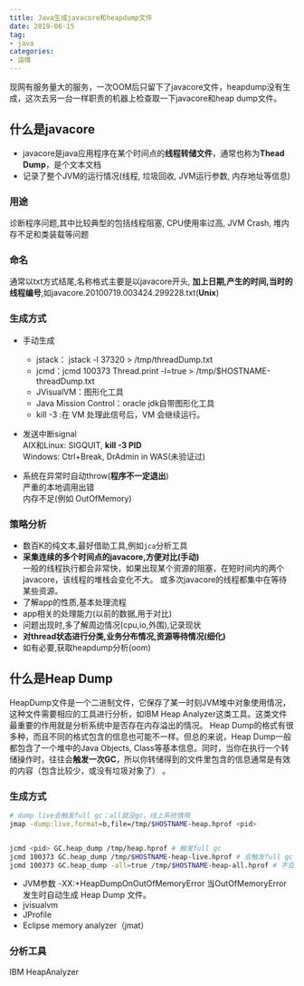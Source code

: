 ```yaml
---
title: Java生成javacore和heapdump文件
date: 2019-06-15
tag: 
- java
categories:
- 运维
---
```

现网有服务量大的服务，一次OOM后只留下了javacore文件，heapdump没有生成，这次去另一台一样职责的机器上检查取一下javacore和heap dump文件。
<!--more-->
## 什么是javacore

- javacore是java应用程序在某个时间点的**线程转储文件**，通常也称为**Thead Dump**，是个文本文档
- 记录了整个JVM的运行情况(线程, 垃圾回收, JVM运行参数, 内存地址等信息)
### 用途
诊断程序问题,其中比较典型的包括线程阻塞, CPU使用率过高, JVM Crash, 堆内存不足和类装载等问题

### 命名
通常以txt方式结尾,名称格式主要是以javacore开头, **加上日期,产生的时间,当时的线程编号**,如javacore.20100719.003424.299228.txt(**Unix**)

### 生成方式

- 手动生成
	- jstack： jstack -l 37320 > /tmp/threadDump.txt
	- jcmd：jcmd 100373 Thread.print -l=true > /tmp/$HOSTNAME-threadDump.txt
	- JVisualVM：图形化工具
	- Java Mission Control：oracle jdk自带图形化工具
	- kill -3 :在 VM 处理此信号后，VM 会继续运行。

-   发送中断signal  
    AIX和Linux: SIGQUIT,  **kill -3 PID**  
    Windows: Ctrl+Break, DrAdmin in WAS(未验证过)
    
- 系统在异常时自动throw(**程序不一定退出**)  
    严重的本地调用出错  
    内存不足(例如 OutOfMemory)
### 策略分析

-   数百K的纯文本,最好借助工具,例如`jca`分析工具
-   **采集连续的多个时间点的javacore,方便对比(手动)**  
    一般的线程执行都会非常快，如果出现某个资源的阻塞，在短时间内的两个javacore，该线程的堆栈会变化不大。 或多次javacore的线程都集中在等待某些资源。
-   了解app的性质,基本处理流程
-   app相关的处理能力(以前的数据,用于对比)
-   问题出现时,多了解周边情况(cpu,io,外围),记录现状
-   **对thread状态进行分类,业务分布情况,资源等待情况(细化)**
-   如有必要,获取heapdump分析(oom)

## 什么是Heap Dump
HeapDump文件是一个二进制文件，它保存了某一时刻JVM堆中对象使用情况，这种文件需要相应的工具进行分析，如IBM Heap Analyzer这类工具。这类文件最重要的作用就是分析系统中是否存在内存溢出的情况。
Heap Dump的格式有很多种，而且不同的格式包含的信息也可能不一样。但总的来说，Heap Dump一般都包含了一个堆中的Java Objects, Class等基本信息。同时，当你在执行一个转储操作时，往往会**触发一次GC**，所以你转储得到的文件里包含的信息通常是有效的内容（包含比较少，或没有垃圾对象了） 。

  ### 生成方式
```bash
# dump live会触发full gc；all就没gc，线上系统慎用
jmap -dump:live,format=b,file=/tmp/$HOSTNAME-heap.hprof <pid>
```
```bash

jcmd <pid> GC.heap_dump /tmp/heap.hprof # 触发full gc
jcmd 100373 GC.heap_dump /tmp/$HOSTNAME-heap-live.hprof # 会触发full gc
jcmd 100373 GC.heap_dump -all=true /tmp/$HOSTNAME-heap-all.hprof # 不会触发full gc
```
- JVM参数 -XX:+HeapDumpOnOutOfMemoryError  当OutOfMemoryError发生时自动生成 Heap Dump 文件。
- jvisualvm
- JProfile
- Eclipse memory analyzer（jmat）
  
  
### 分析工具
IBM HeapAnalyzer
<!--stackedit_data:
eyJoaXN0b3J5IjpbMTMwNzY2ODg4MiwyMDM5MDMwNDc0LDk5OT
M0NDcwMCw2NjI1MTU3OSwtNTA2NDI1MTMzLC0zOTIwOTQ3MDcs
LTE4MzA3MjI1MDcsOTY2ODc4MTM0LDEyNDU0ODE2MzMsMzkwMz
cxMTYzXX0=
-->